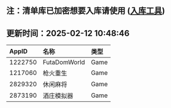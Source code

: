 ## 注：清单库已加密想要入库请使用 ([入库工具](https://github.com/BlankTMing/ManifestAutoUpdate/releases))

## 更新时间：2025-02-12 10:48:46
| AppID | 名称 | 类型  |
| :-------------------- | :----------------------------- | :----------- |
| 1222750 | FutaDomWorld| Game |
| 1217060 | 枪火重生| Game |
| 2829320 | 休闲麻将| Game |
| 2873190 | 酒庄模拟器| Game |
